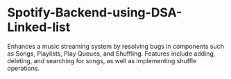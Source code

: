 # Spotify-Backend-using-DSA-Linked-list
Enhances a music streaming system by resolving bugs in components such as Songs, Playlists, Play Queues, and Shuffling. Features include adding, deleting, and searching for songs, as well as implementing shuffle operations.
